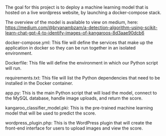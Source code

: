 The goal for this project is to deploy a machine learning model that is hosted on a live wordpress website, by launching a docker-compose stack.

The overview of the model is available to view on medium, here: https://medium.com/@bryanambzam/a-detection-algorithm-using-scikit-learn-chat-gpt-4-to-identify-images-of-kangaroos-8d3aae90dcb6

docker-compose.yml: This file will define the services that make up the application in docker so they can be run together in an isolated environment.

Dockerfile: This file will define the environment in which our Python script will run.

requirements.txt: This file will list the Python dependencies that need to be installed in the Docker container.

app.py: This is the main Python script that will load the model, connect to the MySQL database, handle image uploads, and return the score.

kangaroo_classifier_model.pki: This is the pre-trained machine learning model that will be used to predict the score.

wordpress_plugin.php: This is the WordPress plugin that will create the front-end interface for users to upload images and view the score.
